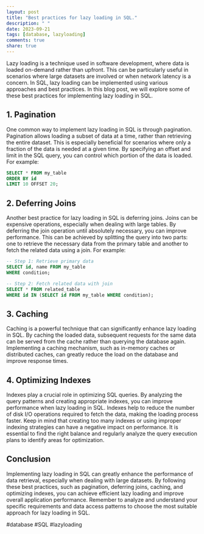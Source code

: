 ```yaml
---
layout: post
title: "Best practices for lazy loading in SQL."
description: " "
date: 2023-09-21
tags: [database, lazyloading]
comments: true
share: true
---
```


Lazy loading is a technique used in software development, where data is loaded on-demand rather than upfront. This can be particularly useful in scenarios where large datasets are involved or when network latency is a concern. In SQL, lazy loading can be implemented using various approaches and best practices. In this blog post, we will explore some of these best practices for implementing lazy loading in SQL.

## 1. Pagination

One common way to implement lazy loading in SQL is through pagination. Pagination allows loading a subset of data at a time, rather than retrieving the entire dataset. This is especially beneficial for scenarios where only a fraction of the data is needed at a given time. By specifying an offset and limit in the SQL query, you can control which portion of the data is loaded. For example:

```sql
SELECT * FROM my_table
ORDER BY id
LIMIT 10 OFFSET 20;
```

## 2. Deferring Joins

Another best practice for lazy loading in SQL is deferring joins. Joins can be expensive operations, especially when dealing with large tables. By deferring the join operation until absolutely necessary, you can improve performance. This can be achieved by splitting the query into two parts: one to retrieve the necessary data from the primary table and another to fetch the related data using a join. For example:

```sql
-- Step 1: Retrieve primary data
SELECT id, name FROM my_table
WHERE condition;

-- Step 2: Fetch related data with join
SELECT * FROM related_table
WHERE id IN (SELECT id FROM my_table WHERE condition);
```

## 3. Caching

Caching is a powerful technique that can significantly enhance lazy loading in SQL. By caching the loaded data, subsequent requests for the same data can be served from the cache rather than querying the database again. Implementing a caching mechanism, such as in-memory caches or distributed caches, can greatly reduce the load on the database and improve response times.

## 4. Optimizing Indexes

Indexes play a crucial role in optimizing SQL queries. By analyzing the query patterns and creating appropriate indexes, you can improve performance when lazy loading in SQL. Indexes help to reduce the number of disk I/O operations required to fetch the data, making the loading process faster. Keep in mind that creating too many indexes or using improper indexing strategies can have a negative impact on performance. It is essential to find the right balance and regularly analyze the query execution plans to identify areas for optimization.

## Conclusion

Implementing lazy loading in SQL can greatly enhance the performance of data retrieval, especially when dealing with large datasets. By following these best practices, such as pagination, deferring joins, caching, and optimizing indexes, you can achieve efficient lazy loading and improve overall application performance. Remember to analyze and understand your specific requirements and data access patterns to choose the most suitable approach for lazy loading in SQL.

#database #SQL #lazyloading